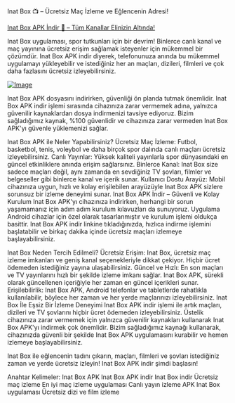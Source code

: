 Inat Box 📺 – Ücretsiz Maç İzleme ve Eğlencenin Adresi!

[Inat Box APK İndir 📲 – Tüm Kanallar Elinizin Altında!](https://www.kisa.link/YiTZC)

Inat Box uygulaması, spor tutkunları için bir devrim! Binlerce canlı kanal ve maç yayınına ücretsiz erişim sağlamak isteyenler için mükemmel bir çözümdür. Inat Box APK indir diyerek, telefonunuza anında bu mükemmel uygulamayı yükleyebilir ve istediğiniz her an maçları, dizileri, filmleri ve çok daha fazlasını ücretsiz izleyebilirsiniz.

[![Image](https://github.com/user-attachments/assets/ebce9339-0e0c-482d-b619-15ef936c8739)](https://www.kisa.link/YiTZC)

Inat Box APK dosyasını indirirken, güvenliği ön planda tutmak önemlidir. Inat Box APK indir işlemi sırasında cihazınıza zarar vermemek adına, yalnızca güvenilir kaynaklardan dosya indirmenizi tavsiye ediyoruz. Bizim sağladığımız kaynak, %100 güvenlidir ve cihazınıza zarar vermeden Inat Box APK'yı güvenle yüklemenizi sağlar.

Inat Box APK ile Neler Yapabilirsiniz?
Ücretsiz Maç İzleme: Futbol, basketbol, tenis, voleybol ve daha birçok spor dalında canlı maçları ücretsiz izleyebilirsiniz.
Canlı Yayınlar: Yüksek kaliteli yayınlarla spor dünyasındaki en güncel etkinliklere anında erişim sağlarsınız.
Binlerce Kanal: Inat Box size sadece maçları değil, aynı zamanda en sevdiğiniz TV şovları, filmler ve belgeseller gibi binlerce kanal ve içerik sunar.
Kullanıcı Dostu Arayüz: Mobil cihazınıza uygun, hızlı ve kolay erişilebilen arayüzüyle Inat Box APK sizlere sorunsuz bir izleme deneyimi sunar.
Inat Box APK İndir – Güvenli ve Kolay Kurulum
Inat Box APK'yı cihazınıza indirirken, herhangi bir sorun yaşamamanız için adım adım kurulum kılavuzları da sunuyoruz. Uygulama Android cihazlar için özel olarak tasarlanmıştır ve kurulum işlemi oldukça basittir. Inat Box APK indir linkine tıkladığınızda, hızlıca indirme işlemini başlatabilir ve birkaç dakika içinde ücretsiz maçları izlemeye başlayabilirsiniz.

Inat Box Neden Tercih Edilmeli?
Ücretsiz Erişim: Inat Box, ücretsiz maç izleme imkanları ve geniş kanal seçenekleriyle dikkat çekiyor. Hiçbir ücret ödemeden istediğiniz yayına ulaşabilirsiniz.
Güncel ve Hızlı: En son maçları ve TV yayınlarını hızlı bir şekilde izleme imkanı sağlar. Inat Box APK, sürekli olarak güncellenen içeriğiyle her zaman en güncel içerikleri sunar.
Erişilebilirlik: Inat Box APK, Android telefonlar ve tabletlerde rahatlıkla kullanılabilir, böylece her zaman ve her yerde maçlarınızı izleyebilirsiniz.
Inat Box İle Eşsiz Bir İzleme Deneyimi
Inat Box APK indir işlemi ile artık maçları, dizileri ve TV şovlarını hiçbir ücret ödemeden izleyebilirsiniz. Üstelik cihazınıza zarar vermemek için yalnızca güvenilir kaynakları kullanarak Inat Box APK'yı indirmek çok önemlidir. Bizim sağladığımız kaynağı kullanarak, cihazınızda güvenli bir şekilde Inat Box APK uygulamasını kurabilir ve hemen izlemeye başlayabilirsiniz.

Inat Box ile eğlencenin tadını çıkarın, maçları, filmleri ve şovları istediğiniz zaman ve yerde ücretsiz izleyin! Inat Box APK indir şimdi başlasın!

Anahtar Kelimeler:
Inat Box APK
Inat Box APK indir
Inat Box indir
Ücretsiz maç izleme
En iyi maç izleme uygulaması
Canlı yayın izleme APK
Inat Box uygulaması
Ücretsiz dizi ve film izleme
